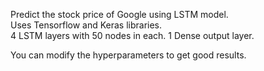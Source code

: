 Predict the stock price of Google using LSTM model.\
Uses Tensorflow and Keras libraries.\
4 LSTM layers with 50 nodes in each. 
1 Dense output layer.

You can modify the hyperparameters to get good results.

